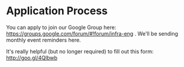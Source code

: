 # Application Process
You can apply to join our Google Group here: https://groups.google.com/forum/#!forum/infra-eng . We'll be sending monthly event reminders here.

It's really helpful (but no longer required) to fill out this form: http://goo.gl/4Qlbwb
